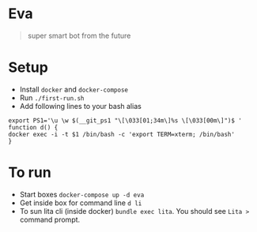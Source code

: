 # Eva

> super smart bot from the future

# Setup

- Install `docker` and `docker-compose`
- Run `./first-run.sh`
- Add following lines to your bash alias

```shell
export PS1='\u \w $(__git_ps1 "\[\033[01;34m\]%s \[\033[00m\]")$ '
function d() {
docker exec -i -t $1 /bin/bash -c 'export TERM=xterm; /bin/bash'
}
```

# To run

- Start boxes `docker-compose up -d eva`
- Get inside box for command line `d li`
- To sun lita cli (inside docker) `bundle exec lita`. You should see `Lita > ` command prompt.
